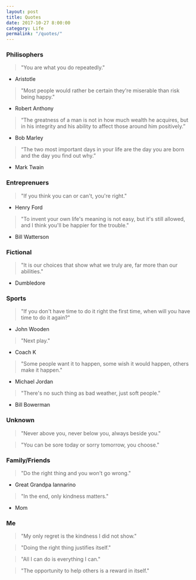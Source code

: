 ```yaml
---
layout: post
title: Quotes
date: 2017-10-27 8:00:00
category: Life
permalink: "/quotes/"
---
```


### Philisophers
> "You are what you do repeatedly."
- Aristotle

> "Most people would rather be certain they're miserable than risk being happy."
- Robert Anthony

> “The greatness of a man is not in how much wealth he acquires, but in his integrity and his ability to affect those around him positively.”
- Bob Marley

> “The two most important days in your life are the day you are born and the day you find out why.”
- Mark Twain


### Entreprenuers
> "If you think you can or can't, you're right."
- Henry Ford

> "To invent your own life's meaning is not easy, but it's still allowed, and I think you'll be happier for the trouble."
- Bill Watterson


### Fictional
> "It is our choices that show what we truly are, far more than our abilities."
- Dumbledore


### Sports
> "If you don't have time to do it right the first time, when will you have time to do it again?"
- John Wooden

> "Next play."
- Coach K

> "Some people want it to happen, some wish it would happen, others make it happen."
- Michael Jordan

> "There's no such thing as bad weather, just soft people."
- Bill Bowerman


### Unknown
> "Never above you, never below you, always beside you."

> "You can be sore today or sorry tomorrow, you choose."


### Family/Friends
> "Do the right thing and you won't go wrong."
- Great Grandpa Iannarino

> "In the end, only kindness matters."
- Mom


### Me
> "My only regret is the kindness I did not show."

> "Doing the right thing justifies itself."

> "All I can do is everything I can."

> "The opportunity to help others is a reward in itself."


<!--
> "You are destined to become what history thinks you were."
- VSauce
-->